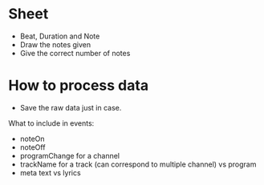 Sheet
=====

* Beat, Duration and Note
* Draw the notes given
* Give the correct number of notes

How to process data
===================

* Save the raw data just in case.

What to include in events:

* noteOn
* noteOff
* programChange for a channel
* trackName for a track (can correspond to multiple channel) vs program
* meta text vs lyrics